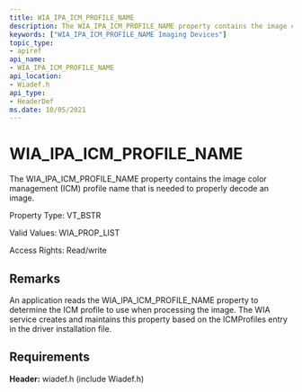 ```yaml
---
title: WIA_IPA_ICM_PROFILE_NAME
description: The WIA_IPA_ICM_PROFILE_NAME property contains the image color management (ICM) profile name that is needed to properly decode an image.
keywords: ["WIA_IPA_ICM_PROFILE_NAME Imaging Devices"]
topic_type:
- apiref
api_name:
- WIA_IPA_ICM_PROFILE_NAME
api_location:
- Wiadef.h
api_type:
- HeaderDef
ms.date: 10/05/2021
---
```


# WIA_IPA_ICM_PROFILE_NAME

The WIA_IPA_ICM_PROFILE_NAME property contains the image color management (ICM) profile name that is needed to properly decode an image.

Property Type: VT_BSTR

Valid Values: WIA_PROP_LIST

Access Rights: Read/write

## Remarks

An application reads the WIA_IPA_ICM_PROFILE_NAME property to determine the ICM profile to use when processing the image. The WIA service creates and maintains this property based on the ICMProfiles entry in the driver installation file.

## Requirements

**Header:** wiadef.h (include Wiadef.h)
